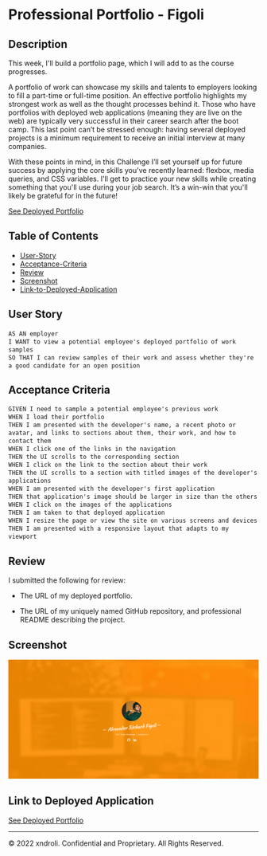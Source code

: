 # Professional Portfolio - Figoli

## Description

This week, I'll build a portfolio page, which I will add to as the course progresses.

A portfolio of work can showcase my skills and talents to employers looking to fill a part-time or full-time position. An effective portfolio highlights my strongest work as well as the thought processes behind it. Those who have portfolios with deployed web applications (meaning they are live on the web) are typically very successful in their career search after the boot camp. This last point can’t be stressed enough: having several deployed projects is a minimum requirement to receive an initial interview at many companies.

With these points in mind, in this Challenge I’ll set yourself up for future success by applying the core skills you've recently learned: flexbox, media queries, and CSS variables. I'll get to practice your new skills while creating something that you'll use during your job search. It’s a win-win that you'll likely be grateful for in the future!

[See Deployed Portfolio](https://xndroli.github.io/portfolio/)

## Table of Contents

- [User-Story](#User-Story)
- [Acceptance-Criteria](#Acceptance-Criteria)
- [Review](#Review)
- [Screenshot](#Screenshot)
- [Link-to-Deployed-Application](#Link-to-Deployed-Application)

## User Story

```
AS AN employer
I WANT to view a potential employee's deployed portfolio of work samples
SO THAT I can review samples of their work and assess whether they're a good candidate for an open position
```

## Acceptance Criteria

```
GIVEN I need to sample a potential employee's previous work
WHEN I load their portfolio
THEN I am presented with the developer's name, a recent photo or avatar, and links to sections about them, their work, and how to contact them
WHEN I click one of the links in the navigation
THEN the UI scrolls to the corresponding section
WHEN I click on the link to the section about their work
THEN the UI scrolls to a section with titled images of the developer's applications
WHEN I am presented with the developer's first application
THEN that application's image should be larger in size than the others
WHEN I click on the images of the applications
THEN I am taken to that deployed application
WHEN I resize the page or view the site on various screens and devices
THEN I am presented with a responsive layout that adapts to my viewport
```

## Review

I submitted the following for review:

- The URL of my deployed portfolio.

- The URL of my uniquely named GitHub repository, and professional README describing the project.

## Screenshot

![Portfolio](https://github.com/xndroli/portfolio/blob/8edd660079338187f366ec156a9754fc6f7215d5/assets/images/portfolio_screenshot.png "Portfolio Mock-up Gif")

## Link to Deployed Application

[See Deployed Portfolio](https://xndroli.github.io/portfolio/)

---

© 2022 xndroli. Confidential and Proprietary. All Rights Reserved.
